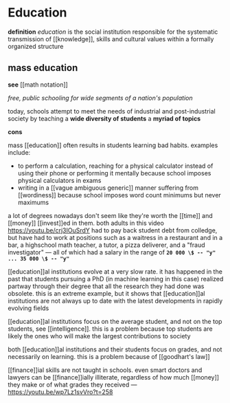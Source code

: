 # Education

**definition** _education_ is the social institution responsible for the systematic transmission of [[knowledge]], skills and cultural values within a formally organized structure

## mass education

**see** [[math notation]]

_free, public schooling for wide segments of a nation's population_

today, schools attempt to meet the needs of industrial and post-industrial society by teaching a **wide diversity of students** a **myriad of topics**

**cons**

mass [[education]] often results in students learning bad habits. examples include:

- to perform a calculation, reaching for a physical calculator instead of using their phone or performing it mentally because school imposes physical calculators in exams
- writing in a [[vague ambiguous generic]] manner suffering from [[wordiness]] because school imposes word count minimums but never maximums

a lot of degrees nowadays don't seem like they're worth the [[time]] and [[money]] [[invest]]ed in them. both adults in this video <https://youtu.be/crj3IOuSrdY> had to pay back student debt from colledge, but have had to work at positions such as a waitress in a restaurant and in a bar, a highschool math teacher, a tutor, a pizza deliverer, and a "fraud investigator" &mdash; all of which had a salary in the range of **`20 000 \$ -- "y" ... 35 000 \$ -- "y"`**

[[education]]al institutions evolve at a very slow rate. it has happened in the past that students pursuing a PhD (in machine learning in this case) realized partway through their degree that all the research they had done was obsolete. this is an extreme example, but it shows that [[education]]al institutions are not always up to date with the latest developments in rapidly evolving fields

[[education]]al institutions focus on the average student, and not on the top students, see [[intelligence]]. this is a problem because top students are likely the ones who will make the largest contributions to society

both [[education]]al institutions and their students focus on grades, and not necessarily on learning. this is a problem because of [[goodhart's law]]

[[finance]]ial skills are not taught in schools. even smart doctors and lawyers can be [[finance]]ially illiterate, regardless of how much [[money]] they make or of what grades they received &mdash; <https://youtu.be/wp7Lz1svVro?t=258>
